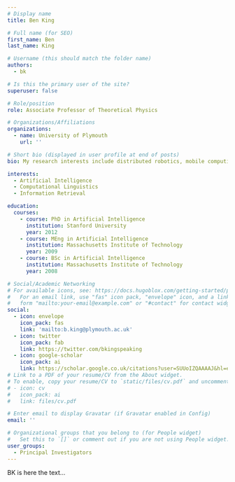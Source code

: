 ```yaml
---
# Display name
title: Ben King

# Full name (for SEO)
first_name: Ben
last_name: King

# Username (this should match the folder name)
authors:
  - bk

# Is this the primary user of the site?
superuser: false

# Role/position
role: Associate Professor of Theoretical Physics

# Organizations/Affiliations
organizations:
  - name: University of Plymouth
    url: ''

# Short bio (displayed in user profile at end of posts)
bio: My research interests include distributed robotics, mobile computing and programmable matter.

interests:
  - Artificial Intelligence
  - Computational Linguistics
  - Information Retrieval

education:
  courses:
    - course: PhD in Artificial Intelligence
      institution: Stanford University
      year: 2012
    - course: MEng in Artificial Intelligence
      institution: Massachusetts Institute of Technology
      year: 2009
    - course: BSc in Artificial Intelligence
      institution: Massachusetts Institute of Technology
      year: 2008

# Social/Academic Networking
# For available icons, see: https://docs.hugoblox.com/getting-started/page-builder/#icons
#   For an email link, use "fas" icon pack, "envelope" icon, and a link in the
#   form "mailto:your-email@example.com" or "#contact" for contact widget.
social:
  - icon: envelope
    icon_pack: fas
    link: 'mailto:b.king@plymouth.ac.uk'
  - icon: twitter
    icon_pack: fab
    link: https://twitter.com/bkingspeaking
  - icon: google-scholar
    icon_pack: ai
    link: https://scholar.google.co.uk/citations?user=SUUoIZQAAAAJ&hl=en
# Link to a PDF of your resume/CV from the About widget.
# To enable, copy your resume/CV to `static/files/cv.pdf` and uncomment the lines below.
# - icon: cv
#   icon_pack: ai
#   link: files/cv.pdf

# Enter email to display Gravatar (if Gravatar enabled in Config)
email: ''

# Organizational groups that you belong to (for People widget)
#   Set this to `[]` or comment out if you are not using People widget.
user_groups:
  - Principal Investigators
---
```


BK is here the text...